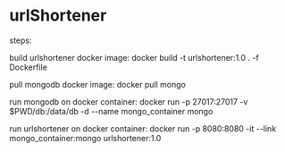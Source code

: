 # urlShortener



steps:

build urlshortener docker image:
docker build -t urlshortener:1.0 . -f Dockerfile

pull mongodb docker image:
docker pull mongo

run mongodb on docker container:
docker run -p 27017:27017 -v $PWD/db:/data/db -d --name mongo_container mongo

run urlshortener on docker container:
docker run -p 8080:8080 -it --link mongo_container:mongo urlshortener:1.0 <reCaptcha public key> <reCaptcha private key>

